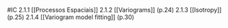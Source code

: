 #IC 
2.1.1 [[Processos Espaciais]]
2.1.2 [[Variograms]] (p.24)
2.1.3 [[Isotropy]] (p.25)
2.1.4 [[Variogram model fitting]] (p.30)


